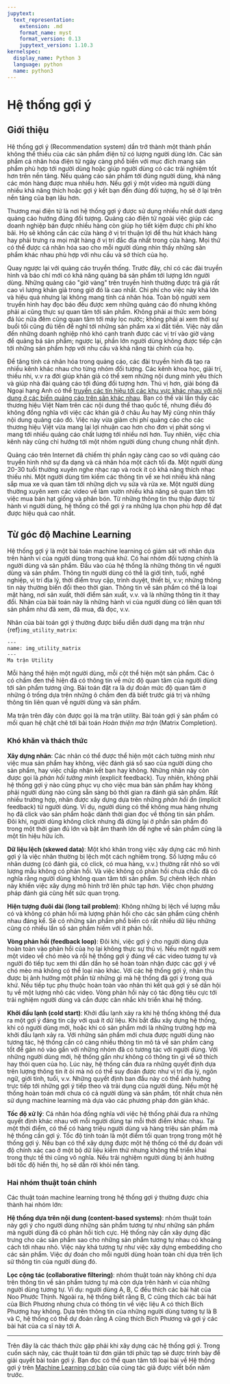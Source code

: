 ```yaml
---
jupytext:
  text_representation:
    extension: .md
    format_name: myst
    format_version: 0.13
    jupytext_version: 1.10.3
kernelspec:
  display_name: Python 3
  language: python
  name: python3
---
```


# Hệ thống gợi ý

## Giới thiệu

Hệ thống gợi ý (Recommendation system) dần trở thành một thành phần không thể thiếu của các sản phẩm điện tử có lượng người dùng lớn.
Các sản phẩm cá nhân hóa điện tử ngày càng phổ biến với mục đích mang sản phẩm phù hợp tới người dùng hoặc giúp người dùng có các trải nghiệm tốt hơn trên nền tảng.
Nếu quảng cáo sản phẩm tới đúng người dùng, khả năng các món hàng được mua nhiều hơn.
Nếu gợi ý một video mà người dùng nhiều khả năng thích hoặc gợi ý kết bạn đến đúng đối tượng, họ sẽ ở lại trên nền tảng của bạn lâu hơn.

Thương mại điện tử là nơi hệ thống gợi ý được sử dụng nhiều nhất dưới dạng quảng cáo hướng đúng đối tượng. Quảng cáo điện tử ngoài việc giúp các doanh nghiệp bán được nhiều hàng còn giúp họ tiết kiệm được chi phí kho bãi.
Họ sẽ không cần các cửa hàng ở vị trí thuận lợi để thu hút khách hàng hay phải trưng ra mọi mặt hàng ở vị trí đắc địa nhất trong cửa hàng.
Mọi thứ có thể được cá nhân hóa sao cho mỗi người dùng nhìn thấy những sản phẩm khác nhau phù hợp với nhu cầu và sở thích của họ.

Quay ngược lại với quảng cáo truyền thống.
Trước đây, chỉ có các đài truyền hình và báo chí mới có khả năng quảng bá sản phẩm tới lượng lớn người dùng.
Những quảng cáo "giờ vàng" trên truyền hình thường được trả giá rất cao vì lượng khán giả trong giờ đó là cao nhất.
Chi phí cho việc này khá lớn và hiệu quả nhưng lại không mang tính cá nhân hóa.
Toàn bộ người xem truyền hình hay đọc báo đều được xem những quảng cáo đó nhưng không phải ai cũng thực sự quan tâm tới sản phẩm.
Không phải ai thức xem bóng đá lúc nửa đêm cũng quan tâm tới máy lọc nước; không phải ai xem thời sự buổi tối cũng đủ tiền để nghĩ tới những sản phẩm xa xỉ đắt tiền.
Việc này dẫn đến những doanh nghiệp nhỏ khó cạnh tranh được các vị trí vào giờ vàng để quảng bá sản phẩm; ngược lại, phần lớn người dùng không được tiếp cận tới những sản phẩm hợp với nhu cầu và khả năng tài chính của họ.

Để tăng tính cá nhân hóa trong quảng cáo, các đài truyền hình đã tạo ra nhiều kênh khác nhau cho từng nhóm đối tượng.
Các kênh khoa học, giải trí, thiếu nhi, v.v ra đời giúp khán giả có thể xem những nội dung mình yêu thích và giúp nhà đài quảng cáo tới đúng đối tượng hơn.
Thú vị hơn, giải bóng đá Ngoại hạng Anh có thể [truyền các tín hiệu tới các khu vực khác nhau với nội dung ở các biển quảng cáo trên sân khác nhau](https://the18.com/en/soccer-entertainment/virtual-advertising-boards-different-ads-country-channel-premier-league).
Bạn có thể vài lần thấy các thương hiệu Việt Nam trên các nội dung thể thao quốc tế, nhưng điều đó không đồng nghĩa với việc các khán giả ở châu Âu hay Mỹ cũng nhìn thấy nội dung quảng cáo đó.
Việc này vừa giảm chi phí quảng cáo cho các thương hiệu Việt vừa mang lại lợi nhuận cao hơn cho đơn vị phát sóng vì mang tới nhiều quảng cáo chất lượng tới nhiều nơi hơn.
Tuy nhiên, việc chia kênh này cũng chỉ hướng tới một nhóm người dùng chung chung nhất định.

Quảng cáo trên Internet đã chiếm thị phần ngày càng cao so với quảng cáo truyền hình nhờ sự đa dạng và cá nhân hóa một cách tối đa.
Một người dùng 20-30 tuổi thường xuyên nghe nhạc rap và rock ít có khả năng thích nhạc thiếu nhi.
Một người dùng tìm kiếm các thông tin về xe hơi nhiều khả năng sắp mua xe và quan tâm tới những dịch vụ sửa và rửa xe.
Một người dùng thường xuyên xem các video về làm vườn nhiều khả năng sẽ quan tâm tới việc mua bán hạt giống và phân bón.
Từ những thông tin thu thập được từ hành vi người dùng, hệ thống có thể gợi ý ra những lựa chọn phù hợp để đạt được hiệu quả cao nhất.

## Từ góc độ Machine Learning


Hệ thống gợi ý là một bài toán machine learning có giám sát với nhãn dựa trên hành vi của người dùng trong quá khứ. Có hai nhóm đối tượng chính là người dùng và sản phẩm. Đầu vào của hệ thống là những thông tin về người dùng và sản phẩm. Thông tin người dùng có thể là giới tính, tuổi, nghề nghiệp, vị trí địa lý, thời điểm truy cập, trình duyệt, thiết bị, v.v; những thông tin này thường biến đổi theo thời gian. Thông tin về sản phẩm có thể là loại mặt hàng, nơi sản xuất, thời điểm sản xuất, v.v. và là những thông tin ít thay đổi. Nhãn của bài toán này là những hành vi của người dùng có liên quan tới sản phẩm như đã xem, đã mua, đã đọc, v.v.

Nhãn của bài toán gợi ý thường được biểu diễn dưới dạng ma trận như {ref}`img_utility_matrix`:

```{figure} imgs/utility_matrix_0.png
---
name: img_utility_matrix
---
Ma trận Utility

```


Mỗi hàng thể hiện một người dùng, mỗi cột thể hiện một sản phẩm. Các ô có chấm đen thể hiện đã có thông tin về mức độ quan tâm của người dùng tới sản phẩm tương ứng. Bài toán đặt ra là dự đoán mức độ quan tâm ở những ô trống dựa trên những ô chấm đen đã biết trước giá trị và những thông tin liên quan về người dùng và sản phẩm.

Ma trận trên đây còn được gọi là ma trận utility. Bài toán gợi ý sản phẩm có mối quan hệ chặt chẽ tới bài toán *Hoàn thiện ma trận* (Matrix Completion). 

### Khó khăn và thách thức

**Xây dựng nhãn**: 
Các nhãn có thể được thể hiện một cách tường minh như việc mua sản phẩm hay không, việc đánh giá số sao của người dùng cho sản phẩm, hay việc chấp nhận kết bạn hay không.
Những nhãn này còn được gọi là *phản hồi tường minh* (explicit feedback).
Tuy nhiên, không phải hệ thống gợi ý nào cũng phục vụ cho việc mua bán sản phẩm hay không phải người dùng nào cũng sẵn sàng bỏ thời gian ra đánh giá sản phẩm.
Rất nhiều trường hợp, nhãn được xây dựng dựa trên những *phản hồi ẩn* (implicit feedback) từ người dùng.
Ví dụ, người dùng có thể không mua hàng nhưng họ đã click vào sản phẩm hoặc dành thời gian đọc về thông tin sản phẩm.
Đôi khi, người dùng không click nhưng đã dừng lại ở phần sản phẩm đó trong một thời gian đủ lớn và bật âm thanh lớn để nghe về sản phẩm cũng là một tín hiệu hữu ích.

**Dữ liệu lệch (skewed data)**: Một khó khăn trong việc xây dựng các mô hình gợi ý là việc nhãn thường bị lệch một cách nghiêm trọng. Số lượng mẫu có nhãn dương (có đánh giá, có click, có mua hàng, v.v.) thường rất nhỏ so với lượng mẫu không có phản hồi. Và việc không có phản hồi chưa chắc đã có nghĩa rằng người dùng không quan tâm tới sản phẩm. Sự chênh lệch nhãn này khiến việc xây dựng mô hình trở lên phức tạp hơn. Việc chọn phương pháp đánh giá cũng hết sức quan trọng.

**Hiện tượng đuôi dài (long tail problem)**: Không những bị lệch về lượng mẫu có và không có phản hồi mà lượng phản hồi cho các sản phẩm cũng chênh nhau đáng kể. Sẽ có những sản phẩm phổ biến có rất nhiều dữ liệu những cũng có nhiều lần số sản phẩm hiếm với ít phản hồi.

**Vòng phản hồi (feedback loop)**: Đôi khi, việc gợi ý cho người dùng dựa hoàn toàn vào phản hồi của họ lại không thực sự thú vị. Nếu một người xem một video về chó mèo và rồi hệ thống gợi ý đúng về các video tương tự và người đó tiếp tục xem thì dần dần họ sẽ hoàn toàn nhận được các gợi ý về chó mèo mà không có thể loại nào khác. Với các hệ thống gợi ý, nhãn thu được bị ảnh hưởng một phần từ những gì mà hệ thống đã gợi ý trong quá khứ. Nếu tiếp tục phụ thuộc hoàn toàn vào nhãn thì kết quả gợi ý sẽ dần hội tụ về một lượng nhỏ các video. Vòng phản hồi này có tác động tiêu cực tới trải nghiệm người dùng và cần được cân nhắc khi triển khai hệ thống.

**Khởi đầu lạnh (cold start)**: Khởi đầu lạnh xảy ra khi hệ thống không thể đưa ra một gợi ý đáng tin cậy với quá ít dữ liệu. Khi bắt đầu xây dựng hệ thống, khi có người dùng mới, hoặc khi có sản phẩm mới là những trường hợp mà khởi đầu lạnh xảy ra. Với những sản phẩm mới chưa được người dùng nào tương tác, hệ thống cần có càng nhiều thông tin mô tả về sản phẩm càng tốt để gán nó vào gần với những nhóm đã có tương tác với người dùng. Với những người dùng mới, hệ thống gần như không có thông tin gì về sở thích hay thói quen của họ. Lúc này, hệ thống cần đưa ra những quyết định dựa trên lượng thông tin ít ỏi mà nó có thể suy đoán được như vị trí địa lý, ngôn ngữ, giới tính, tuổi, v.v. Những quyết định ban đầu này có thể ảnh hưởng trực tiếp tới những gợi ý tiếp theo và trải dụng của người dùng. Nếu một hệ thống hoàn toán mới chưa có cả người dùng và sản phẩm, tốt nhất chưa nên sử dụng machine learning mà dựa vào các phương pháp đơn giản khác.

**Tốc độ xử lý**: Cá nhân hóa đồng nghĩa với việc hệ thống phải đưa ra những quyết định khác nhau với mỗi người dùng tại mỗi thời điểm khác nhau.
Tại một thời điểm, có thể có hàng triệu người dùng và hàng triệu sản phẩm mà hệ thống cần gợi ý.
Tốc độ tính toán là một điểm tối quan trọng trong một hệ thống gợi ý. Nếu bạn có thể xây dựng được một hệ thống có thể dự đoán với độ chính xác cao ở một bộ dữ liệu kiểm thử nhưng không thể triển khai trong thực tế thì cũng vô nghĩa.
Nếu trải nghiệm người dùng bị ảnh hưởng bởi tốc độ hiển thị, họ sẽ dần rời khỏi nền tảng.

### Hai nhóm thuật toán chính 

Các thuật toán machine learning trong hệ thống gợi ý thường được chia thành hai nhóm lớn:

**Hệ thống dựa trên nội dung (content-based systems)**: nhóm thuật toán này gợi ý cho người dùng những sản phẩm tương tự như những sản phẩm mà người dùng đã có phản hồi tích cực. Hệ thống này cần xây dựng đặc trưng cho các sản phẩm sao cho những sản phẩm tương tự nhau có khoảng cách tới nhau nhỏ. Việc này khá tương tự như việc xây dựng embedding cho các sản phẩm. Việc dự đoán cho mỗi người dùng hoàn toàn chỉ dựa trên lịch sử thông tin của người dùng đó.

**Lọc cộng tác (collaborative filtering)**: nhóm thuật toán này không chỉ dựa trên thông tin về sản phẩm tương tự mà còn dựa trên hành vi của những người dùng tương tự. Ví dụ: người dùng A, B, C đều thích các bài hát của Noo Phước Thịnh. Ngoài ra, hệ thống biết rằng B, C cũng thích các bài hát của Bích Phương nhưng chưa có thông tin về việc liệu A có thích Bích Phương hay không. Dựa trên thông tin của những người dùng tương tự là B và C, hệ thống có thể dự đoán rằng A cũng thích Bích Phương và gợi ý các bài hát của ca sĩ này tới A.

---- 
Trên đây là các thách thức gặp phải khi xây dựng các hệ thống gợi ý. Trong cuốn sách này, các thuật toán từ đơn giản tới phức tạp sẽ được trình bày để giải quyết bài toán gợi ý. Bạn đọc có thể quan tâm tới loại bài về Hệ thống gợi ý trên [Machine Learning cơ bản](https://machinelearningcoban.com/2017/05/17/contentbasedrecommendersys/) của cùng tác giả được viết bốn năm trước.

```{code-cell} ipython3

```
